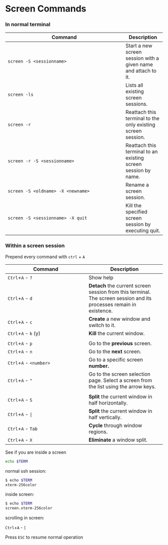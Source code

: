 # Screen Commands



### In normal terminal

<table><thead><tr><th width="361">Command</th><th>Description</th></tr></thead><tbody><tr><td><code>screen -S &#x3C;sessionname></code></td><td>Start a new screen session with a given name and attach to it.</td></tr><tr><td><code>screen -ls</code></td><td>Lists all existing screen sessions.</td></tr><tr><td><code>screen -r</code></td><td>Reattach this terminal to the only existing screen session.</td></tr><tr><td><code>screen -r -S &#x3C;sessionname></code></td><td>Reattach this terminal to an existing screen session by name.</td></tr><tr><td><code>screen -S &#x3C;oldname> -X &#x3C;newname></code></td><td>Rename a screen session.</td></tr><tr><td><code>screen -S &#x3C;sessionname> -X quit</code></td><td>Kill the specified screen session by executing quit.</td></tr></tbody></table>



### Within a screen session

Prepend every command with `ctrl` + `A`

<table><thead><tr><th width="243">Command</th><th>Description</th></tr></thead><tbody><tr><td><code>Ctrl</code>+<code>A</code> - <code>?</code></td><td>Show help</td></tr><tr><td><code>Ctrl</code>+<code>A</code> - <code>d</code></td><td><strong>Detach</strong> the current screen session from this terminal. The screen session and its processes remain in existence.</td></tr><tr><td><code>Ctrl</code>+<code>A</code> - <code>c</code></td><td><strong>Create</strong> a new window and switch to it.</td></tr><tr><td><code>Ctrl</code>+<code>A</code> - <code>k</code> (y)</td><td><strong>Kill</strong> the current window.</td></tr><tr><td></td><td></td></tr><tr><td><code>Ctrl</code>+<code>A</code> - <code>p</code></td><td>Go to the <strong>previous</strong> screen.</td></tr><tr><td><code>Ctrl</code>+<code>A</code> - <code>n</code></td><td>Go to the <strong>next</strong> screen.</td></tr><tr><td><code>Ctrl</code>+<code>A</code> - <code>&#x3C;number></code></td><td>Go to a specific screen <strong>number.</strong></td></tr><tr><td><code>Ctrl</code>+<code>A</code> - <code>"</code></td><td>Go to the screen selection page. Select a screen from the list using the arrow keys.</td></tr><tr><td></td><td></td></tr><tr><td><code>Ctrl</code>+<code>A</code> - <code>S</code></td><td><strong>Split</strong> the current window in half horizontally.</td></tr><tr><td><code>Ctrl</code>+<code>A</code> - <code>|</code></td><td><strong>Split</strong> the current window in half vertically.</td></tr><tr><td><code>Ctrl</code>+<code>A</code> - <code>Tab</code></td><td><strong>Cycle</strong> through window regions.</td></tr><tr><td><code>Ctrl</code>+<code>A</code> - <code>X</code></td><td><strong>Eliminate</strong> a window split.</td></tr></tbody></table>



See if you are inside a screen

```bash
echo $TERM
```



normal ssh session:

```bash
$ echo $TERM
xterm-256color
```

inside screen:

```bash
$ echo $TERM
screen.xterm-256color
```



scrolling in screen:

`Ctrl`+`A` - `[`

Press `ESC` to resume normal operation




